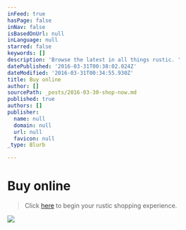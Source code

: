 ```yaml
---
inFeed: true
hasPage: false
inNav: false
isBasedOnUrl: null
inLanguage: null
starred: false
keywords: []
description: 'Browse the latest in all things rustic. '
datePublished: '2016-03-31T00:38:02.024Z'
dateModified: '2016-03-31T00:34:55.930Z'
title: Buy online
author: []
sourcePath: _posts/2016-03-30-shop-now.md
published: true
authors: []
publisher:
  name: null
  domain: null
  url: null
  favicon: null
_type: Blurb

---
```

# Buy online

> Click [here][0] to begin your rustic shopping experience.

![](https://s3-us-west-2.amazonaws.com/the-grid-img/p/21c28f318c18c36ef275bdef96b1fd7a3211dbb9.jpg)

[0]: http://www.therusticshop.com/?store=LonestarRusticSupply